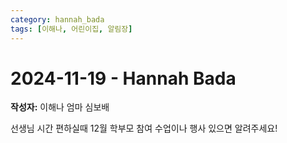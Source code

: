 ```yaml
---
category: hannah_bada
tags: [이해나, 어린이집, 알림장]
---
```


# 2024-11-19 - Hannah Bada

**작성자:** 이해나 엄마 심보배  

선생님 시간 편하실때
12월 학부모 참여 수업이나 행사 있으면 알려주세요!

